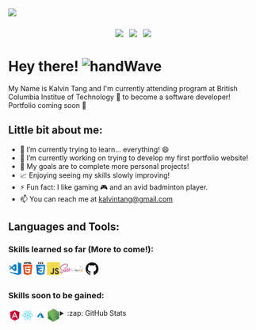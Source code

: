 # ![](https://i.imgur.com/64mGu9T.jpg)

<p align= "center">
<a href ="https://www.linkedin.com/in/kalvin-tang-b85037ba/"><img height = "30" src= "https://i.imgur.com/jm5eHLu.png"></a>&nbsp;&nbsp;
<a href ="https://www.instagram.com/kal_tee89/"><img height = "30" src= "https://i.imgur.com/xu7e9Nd.png"></a>&nbsp;&nbsp;
<a href ="twitter.com"><img height = "30" src= "https://i.imgur.com/t60MqO6.png"></a>
</p>

# Hey there! <img src= "https://i.imgur.com/NW7bdvZ.gif" alt= "handWave" width="30px" height= "30px" />

My Name is Kalvin Tang and I'm currently attending program at British Columbia Institue of Technology :school: to become a software developer! Portfolio coming soon :construction:

## Little bit about me:

-   🌱 I’m currently trying to learn... everything! :smile:
-   🔭 I’m currently working on trying to develop my first portfolio website!
-   🥅 My goals are to complete more personal projects!
-   📈 Enjoying seeing my skills slowly improving!
-   ⚡ Fun fact: I like gaming :video_game: and an avid badminton player.
-   📫 You can reach me at kalvintang@gmail.com

## Languages and Tools:

### Skills learned so far (More to come!):

<img align="left" alt="VSCode" width="26px" src="https://raw.githubusercontent.com/github/explore/80688e429a7d4ef2fca1e82350fe8e3517d3494d/topics/visual-studio-code/visual-studio-code.png " />
<img align="left" alt="HTML5" width="26px" src="https://raw.githubusercontent.com/github/explore/80688e429a7d4ef2fca1e82350fe8e3517d3494d/topics/html/html.png" />
<img align="left" alt="CSS3" width="26px" src="https://raw.githubusercontent.com/github/explore/80688e429a7d4ef2fca1e82350fe8e3517d3494d/topics/css/css.png" />
<img align="left" alt="JavaScript" width="26px" src="https://raw.githubusercontent.com/github/explore/80688e429a7d4ef2fca1e82350fe8e3517d3494d/topics/javascript/javascript.png" />
<img align="left" alt="Sass" width="26px" src="https://raw.githubusercontent.com/github/explore/80688e429a7d4ef2fca1e82350fe8e3517d3494d/topics/sass/sass.png" />
<img align="left" alt="MySQL" width="26px" src="https://raw.githubusercontent.com/github/explore/80688e429a7d4ef2fca1e82350fe8e3517d3494d/topics/mysql/mysql.png" />
<img align="left" alt="GitHub" width="26px" src="https://raw.githubusercontent.com/github/explore/78df643247d429f6cc873026c0622819ad797942/topics/github/github.png" />

<br />
<br />

### Skills soon to be gained:

<img align="left" alt="Angular" width="26px" src="https://raw.githubusercontent.com/github/explore/80688e429a7d4ef2fca1e82350fe8e3517d3494d/topics/angular/angular.png" />
<img align="left" alt="React" width="26px" src="https://raw.githubusercontent.com/github/explore/80688e429a7d4ef2fca1e82350fe8e3517d3494d/topics/react/react.png" />
<img align="left" alt="Azure" width="26px" src="https://raw.githubusercontent.com/github/explore/80688e429a7d4ef2fca1e82350fe8e3517d3494d/topics/azure/azure.png" />
<img align="left" alt="NodeJS" width="26px" src="https://raw.githubusercontent.com/github/explore/80688e429a7d4ef2fca1e82350fe8e3517d3494d/topics/nodejs/nodejs.png" />

<details>
  <summary>:zap: GitHub Stats</summary>

  <img align="left" alt="kalTang's GitHub Stats" src="https://github-readme-stats.kaltang.vercel.app//api?username=KalTang&show_icons=true&hide_border=true" />

</details>
<!--
**KalTang/KalTang** is a ✨ _special_ ✨ repository because its `README.md` (this file) appears on your GitHub profile.

Here are some ideas to get you started:

-   🔭 I’m currently working on ...
-   🌱 I’m currently learning ...
-   👯 I’m looking to collaborate on ...
-   🤔 I’m looking for help with ...
-   💬 Ask me about ...
-   📫 How to reach me: ...
-   😄 Pronouns: ...
-   ⚡ Fun fact: ...
    -->
